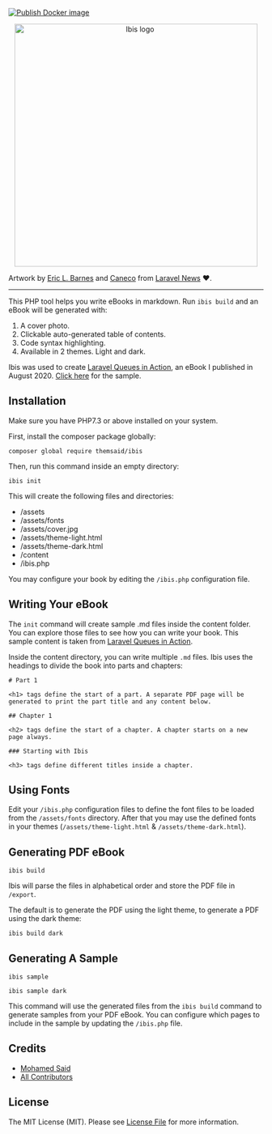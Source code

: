 [![Publish Docker image](https://github.com/xezpeleta/ibis/actions/workflows/main.yml/badge.svg)](https://github.com/xezpeleta/ibis/actions/workflows/main.yml)

<p align="center">
    <img src="https://raw.githubusercontent.com/themsaid/ibis/master/art/cover.png" alt="Ibis logo" width="480">
    
Artwork by <a href="https://twitter.com/ericlbarnes">Eric L. Barnes</a> and <a href="https://twitter.com/Caneco">Caneco</a> from <a href="https://laravel-news.com/ibis-book-maker">Laravel News</a> ❤️.
</p>

---

This PHP tool helps you write eBooks in markdown. Run `ibis build` and an eBook will be generated with:
 
1. A cover photo.
2. Clickable auto-generated table of contents.
3. Code syntax highlighting.
4. Available in 2 themes. Light and dark.

Ibis was used to create [Laravel Queues in Action](https://learn-laravel-queues.com), an eBook I published in August 2020. [Click here](https://learn-laravel-queues.com/laravel-queues-in-action/laravel-queues-in-action.zip) for the sample.

## Installation

Make sure you have PHP7.3 or above installed on your system.

First, install the composer package globally:

```
composer global require themsaid/ibis
```

Then, run this command inside an empty directory:

```
ibis init
```

This will create the following files and directories:

- /assets
- /assets/fonts
- /assets/cover.jpg
- /assets/theme-light.html
- /assets/theme-dark.html
- /content
- /ibis.php

You may configure your book by editing the `/ibis.php` configuration file.

## Writing Your eBook

The `init` command will create sample .md files inside the content folder. You can explore those files to see how you can write your book. This sample content is taken from [Laravel Queues in Action](https://learn-laravel-queues.com). 

Inside the content directory, you can write multiple `.md` files. Ibis uses the headings to divide the book into parts and chapters:

```
# Part 1

<h1> tags define the start of a part. A separate PDF page will be generated to print the part title and any content below.

## Chapter 1

<h2> tags define the start of a chapter. A chapter starts on a new page always.

### Starting with Ibis

<h3> tags define different titles inside a chapter.
``` 

## Using Fonts

Edit your `/ibis.php` configuration files to define the font files to be loaded from the `/assets/fonts` directory. After that you may use the defined fonts in your themes (`/assets/theme-light.html` & `/assets/theme-dark.html`).

## Generating PDF eBook

```
ibis build
```

Ibis will parse the files in alphabetical order and store the PDF file in `/export`.

The default is to generate the PDF using the light theme, to generate a PDF using the dark theme:

```
ibis build dark
```

## Generating A Sample

```
ibis sample

ibis sample dark
```

This command will use the generated files from the `ibis build` command to generate samples from your PDF eBook. You can configure which pages to include in the sample by updating the `/ibis.php` file.

## Credits

- [Mohamed Said](https://github.com/themsaid)
- [All Contributors](../../contributors)

## License

The MIT License (MIT). Please see [License File](LICENSE.md) for more information.
